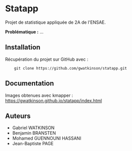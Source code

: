 # Statapp

Projet de statistique appliquée de 2A de l'ENSAE.

**Problématique :** ...

## Installation

Récupération du projet sur GitHub avec :

        git clone https://github.com/gwatkinson/statapp.git

## Documentation

Images obtenues avec kmapper :
<a href=https://gwatkinson.github.io/statapp/index.html target="_blank">https://gwatkinson.github.io/statapp/index.html</a>

## Auteurs

* Gabriel WATKINSON
* Benjamin BRANSTEN
* Mohamed GUENNOUNI HASSANI
* Jean-Baptiste PAGE

